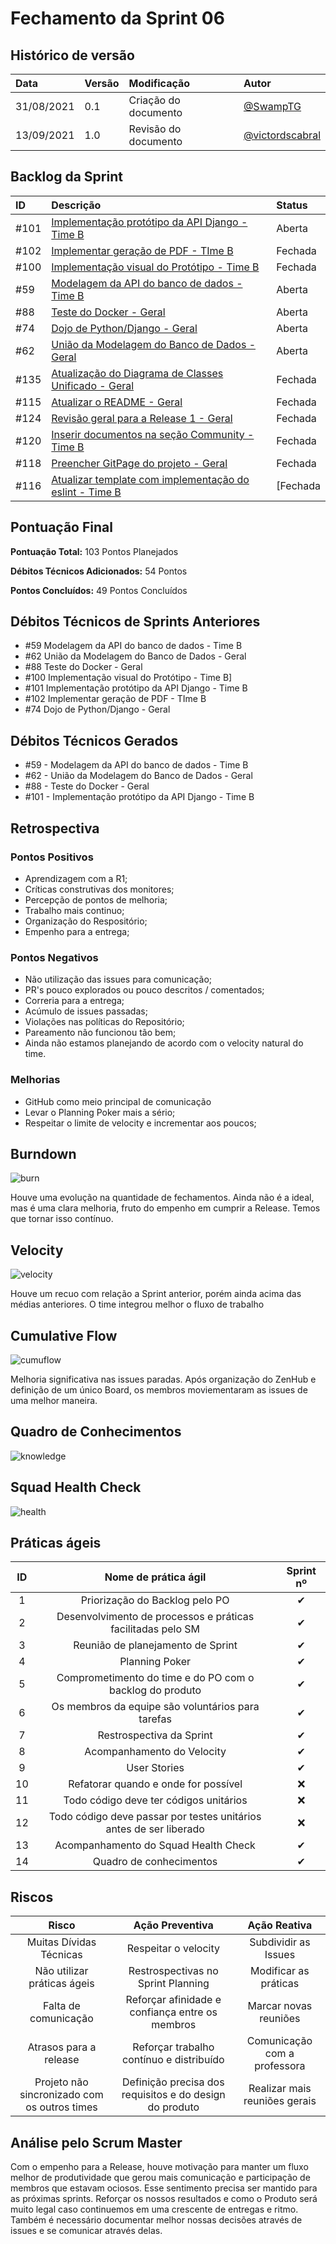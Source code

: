 # Fechamento da Sprint 06

## Histórico de versão

| **Data** |  **Versão** | **Modificação**  |  **Autor** |
|:-|:-|:-|:-|
|    31/08/2021   |  0.1 | Criação do documento  | [@SwampTG](https://github.com/SwampTG) |
|    13/09/2021   |  1.0 | Revisão do documento  | [@victordscabral](https://github.com/victordscabral) |

## Backlog da Sprint

|ID|Descrição|Status|
|:-|:-|:-|
|#101|[Implementação protótipo da API Django - Time B](https://github.com/fga-eps-mds/2021-1-hospitalar/issues/101)|Aberta|
|#102| [Implementar geração de PDF - TIme B](https://github.com/fga-eps-mds/2021-1-hospitalar/issues/102) | Fechada|
|#100| [Implementação visual do Protótipo - Time B](https://github.com/fga-eps-mds/2021-1-hospitalar/issues/100) |Fechada|
|#59| [Modelagem da API do banco de dados - Time B](https://github.com/fga-eps-mds/2021-1-hospitalar/issues/59) |Aberta|
|#88| [Teste do Docker - Geral](https://github.com/fga-eps-mds/2021-1-hospitalar/issues/88) | Aberta |
|#74| [Dojo de Python/Django - Geral](https://github.com/fga-eps-mds/2021-1-hospitalar/issues/74) | Aberta |
|#62| [União da Modelagem do Banco de Dados - Geral](https://github.com/fga-eps-mds/2021-1-hospitalar/issues/62) | Aberta |
|#135| [Atualização do Diagrama de Classes Unificado - Geral](https://github.com/fga-eps-mds/2021-1-hospitalar/issues/135) |Fechada|
|#115| [Atualizar o README - Geral](https://github.com/fga-eps-mds/2021-1-hospitalar/issues/115) |Fechada|
|#124| [Revisão geral para a Release 1 - Geral ](https://github.com/fga-eps-mds/2021-1-hospitalar/issues/124) |Fechada|
|#120| [Inserir documentos na seção Community - Time B](https://github.com/fga-eps-mds/2021-1-hospitalar/issues/120) |Fechada|
|#118| [Preencher GitPage do projeto - Geral](https://github.com/fga-eps-mds/2021-1-hospitalar/issues/118) |Fechada|
|#116| [Atualizar template com implementação do eslint - Time B](https://github.com/fga-eps-mds/2021-1-hospitalar/issues/116) |[Fechada|

## Pontuação Final<!--+ 5 + 3 + 10 + 3 + 5 + 3 | -13 -10 -8 -13 -10 -10 -10 -->

**Pontuação Total:** 103 Pontos Planejados

**Débitos Técnicos Adicionados:** 54 Pontos

**Pontos Concluídos:** 49 Pontos Concluídos

## Débitos Técnicos de Sprints Anteriores

<!-- - Não houveram débitos técnicos para pagar nesta sprint
OU -->

- #59 Modelagem da API do banco de dados - Time B
- #62 União da Modelagem do Banco de Dados - Geral
- #88 Teste do Docker - Geral
- #100 Implementação visual do Protótipo - Time B]
- #101 Implementação protótipo da API Django - Time B
- #102 Implementar geração de PDF - TIme B
- #74 Dojo de Python/Django - Geral

## Débitos Técnicos Gerados

<!--- Não foram gerados débitos nesta sprint
OU-->

- #59 - Modelagem da API do banco de dados - Time B
- #62 - União da Modelagem do Banco de Dados - Geral
- #88 - Teste do Docker - Geral
- #101 - Implementação protótipo da API Django - Time B

## Retrospectiva

### Pontos Positivos

- Aprendizagem com a R1;
- Críticas construtivas dos monitores;
- Percepção de pontos de melhoria;
- Trabalho mais continuo;
- Organização do Respositório;
- Empenho para a entrega;

### Pontos Negativos

- Não utilização das issues para comunicação;
- PR's pouco explorados ou pouco descritos / comentados;
- Correria para a entrega;
- Acúmulo de issues passadas;
- Violações nas políticas do Repositório;
- Pareamento não funcionou tão bem;
- Ainda não estamos planejando de acordo com o velocity natural do time.

### Melhorias

- GitHub como meio principal de comunicação
- Levar o Planning Poker mais a sério;
- Respeitar o limite de velocity e incrementar aos poucos;


## Burndown

![burn](burndown3.png)

 Houve uma evolução na quantidade de fechamentos. Ainda não é a ideal, mas é uma clara melhoria, fruto do empenho em cumprir a Release. Temos que tornar isso contínuo.
  
## Velocity

![velocity](velocity3.png)

Houve um recuo com relação a Sprint anterior, porém ainda acima das médias anteriores. O time integrou melhor o fluxo de trabalho

## Cumulative Flow

![cumuflow](cumu_flow3.png  "CumuFlow")

Melhoria significativa nas issues paradas. Após organização do ZenHub e definição de um único Board, os membros moviementaram as issues de uma melhor maneira. 

## Quadro de Conhecimentos

![knowledge](knowledge.png)

## Squad Health Check

![health](health_check.png)
  
## Práticas ágeis
  
|ID    | Nome de prática ágil    | Sprint nº |
| :-: | :-: | :-: |
| 1    | Priorização do Backlog pelo PO | &#10004; |
| 2    | Desenvolvimento de processos e práticas facilitadas pelo SM | &#10004; |
| 3    | Reunião de planejamento de Sprint | &#10004; |
| 4    | Planning Poker | &#10004; |
| 5    | Comprometimento do time e do PO com o backlog do produto | &#10004; |
| 6    | Os membros da equipe são voluntários para tarefas | &#10004; |
| 7    | Restrospectiva da Sprint | &#10004; |
| 8    | Acompanhamento do Velocity | &#10004; |
| 9    | User Stories | &#10004; |
| 10 |    Refatorar quando e onde for possível | &#10060; |
| 11 | Todo código deve ter códigos unitários | &#10060; |
| 12 |    Todo código deve passar por testes unitários antes de ser liberado | &#10060; |
| 13 |     Acompanhamento do Squad Health Check | &#10004; |
| 14 |    Quadro de conhecimentos| &#10004; |

<!--
## Qualidade do Trabalho Entregue

Segundo a equipe a qualidade entregue foi de (nº). A escala dos valores é de 1 a 5.

| **Objetivo da Sprint** |  **Nota** |
|:-:|:-:|
|    Descrição do Objetivo   |  (nº) |
|    Descrição do Objetivo   |  (nº) |
|    ...   |  ... |
-->

## Riscos

|  **Risco**  | **Ação Preventiva** |**Ação Reativa** |
|:-:|:-:|:-:|
| Muitas Dívidas Técnicas | Respeitar o velocity | Subdividir as Issues |
| Não utilizar práticas ágeis | Restrospectivas no Sprint Planning | Modificar as práticas |
| Falta de comunicação | Reforçar afinidade e confiança entre os membros | Marcar novas reuniões |
| Atrasos para a release | Reforçar trabalho contínuo e distribuído | Comunicação com a professora |
| Projeto não sincronizado com os outros times | Definição precisa dos requisitos e do design do produto | Realizar mais reuniões gerais |
  
<!-- ## Burndown de Riscos (???) -->

## Análise pelo Scrum Master

Com o empenho para a Release, houve motivação para manter um fluxo melhor de produtividade que gerou mais comunicação e participação de membros que estavam ociosos. Esse sentimento precisa ser mantido para as próximas sprints. Reforçar os nossos resultados e como o Produto será muito legal caso continuemos em uma crescente de entregas e ritmo. Também é necessário documentar melhor nossas decisões através de issues e se comunicar através delas.
